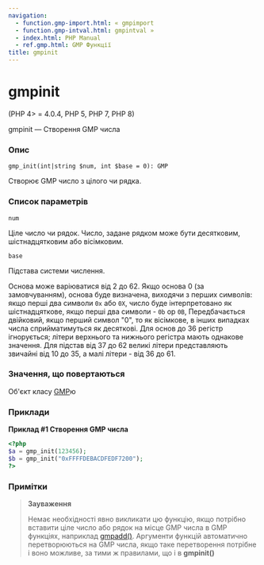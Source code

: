```yaml
---
navigation:
  - function.gmp-import.html: « gmpimport
  - function.gmp-intval.html: gmpintval »
  - index.html: PHP Manual
  - ref.gmp.html: GMP Функції
title: gmpinit
---
```

# gmpinit

(PHP 4> = 4.0.4, PHP 5, PHP 7, PHP 8)

gmpinit — Створення GMP числа

### Опис

```methodsynopsis
gmp_init(int|string $num, int $base = 0): GMP
```

Створює GMP число з цілого чи рядка.

### Список параметрів

`num`

Ціле число чи рядок. Число, задане рядком може бути десятковим, шістнадцятковим або вісімковим.

`base`

Підстава системи числення.

Основа може варіюватися від 2 до 62. Якщо основа 0 (за замовчуванням), основа буде визначена, виходячи з перших символів: якщо перші два символи `0x` або `0X`, число буде інтерпретовано як шістнадцяткове, якщо перші два символи - `0b` ор `0B`, Передбачається двійковий, якщо перший символ "0", то як вісімкове, в інших випадках числа сприйматимуться як десяткові. Для основ до 36 регістр ігнорується; літери верхнього та нижнього регістра мають однакове значення. Для підстав від 37 до 62 великі літери представляють звичайні від 10 до 35, а малі літери - від 36 до 61.

### Значення, що повертаються

Об'єкт класу [GMP](class.gmp.html)ю

### Приклади

**Приклад #1 Створення GMP числа**

```php
<?php
$a = gmp_init(123456);
$b = gmp_init("0xFFFFDEBACDFEDF7200");
?>
```

### Примітки

> **Зауваження**
> 
> Немає необхідності явно викликати цю функцію, якщо потрібно вставити ціле число або рядок на місце GMP числа в GMP функціях, наприклад [gmpadd()](function.gmp-add.html). Аргументи функцій автоматично перетворюються на GMP числа, якщо таке перетворення потрібне і воно можливе, за тими ж правилами, що і в **gmpinit()**
